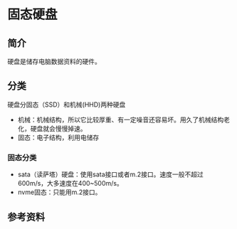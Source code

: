 # 固态硬盘

## 简介
硬盘是储存电脑数据资料的硬件。

## 分类
硬盘分固态（SSD）和机械(HHD)两种硬盘
- 机械：机械结构，所以它比较厚重、有一定噪音还容易坏。用久了机械结构老化，硬盘就会慢慢掉速。
- 固态：电子结构，利用电储存

### 固态分类
- sata（读萨塔）硬盘：使用sata接口或者m.2接口。速度一般不超过600m/s，大多速度在400~500m/s。
- nvme固态：只能用m.2接口。

## 参考资料